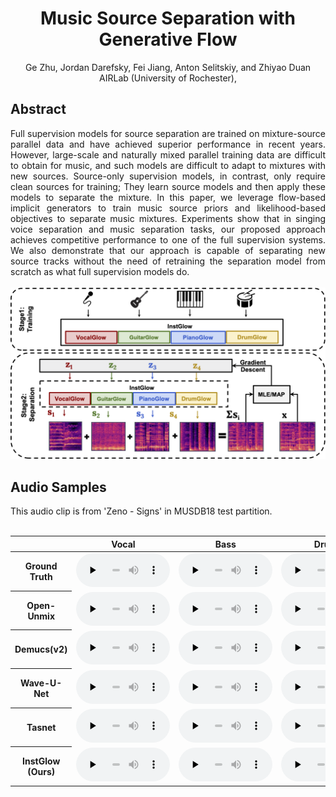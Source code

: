 # <center>Music Source Separation with Generative Flow</center>

<center>Ge Zhu, Jordan Darefsky, Fei Jiang, Anton Selitskiy, and Zhiyao Duan</center>
<center>AIRLab (University of Rochester), </center>


## Abstract

<div style="text-align: justify"> Full supervision models for source separation are trained on mixture-source parallel data and have achieved superior performance in recent years. However, large-scale and naturally mixed parallel training data are difficult to obtain for music, and such models are difficult to adapt to mixtures with new sources. Source-only supervision models, in contrast, only require clean sources for training; They learn source models and then apply these models to separate the mixture. In this paper, we leverage flow-based implicit generators to train music source priors and likelihood-based objectives to separate music mixtures. Experiments show that in singing voice separation and music separation tasks, our proposed approach achieves competitive performance to one of the full supervision systems. We also demonstrate that our approach is capable of separating new source tracks without the need of retraining the separation model from scratch as what full supervision models do. </div> 

<br>
<img src="images/diagram.png" width="600" class="center">
<br>

## Audio Samples

<div style="text-align: justify"> This audio clip is from 'Zeno - Signs' in MUSDB18 test partition. </div> 
<br>
<table align="center">
  <thead>
    <tr>
      <th> </th>
      <th>Vocal</th>
      <th>Bass</th>
      <th>Drums</th>
      <th>Other</th>
    </tr>
  </thead>
  <tbody>
    <tr>
      <th>Ground Truth</th>
      <td><audio controls="" preload="none" style="width: 150px;">
            <source src="demo/GT/vocals_cut.wav"></audio></td>
      <td><audio controls="" preload="none" style="width: 150px;">
            <source src="demo/GT/bass_cut.wav"></audio></td>
      <td><audio controls="" preload="none" style="width: 150px;">
            <source src="demo/GT/drums_cut.wav"></audio></td>
      <td><audio controls="" preload="none" style="width: 150px;">
            <source src="demo/GT/other_cut.wav"></audio></td>
    </tr>
    <tr>
      <th>Open-Unmix</th>
      <td><audio controls="" preload="none" style="width: 150px;">
            <source src="demo/openunmix/1_vocals_22k_cut.wav"></audio></td>
      <td><audio controls="" preload="none" style="width: 150px;">
            <source src="demo/openunmix/1_bass_22k_cut.wav"></audio></td>
      <td><audio controls="" preload="none" style="width: 150px;">
            <source src="demo/openunmix/1_drums_22k_cut.wav"></audio></td>
      <td><audio controls="" preload="none" style="width: 150px;">
            <source src="demo/openunmix/1_other_22k_cut.wav"></audio></td>
    </tr>
    <tr>
      <th>Demucs(v2)</th>
      <td><audio controls="" preload="none" style="width: 150px;">
            <source src="demo/demucs/vocals_22k_cut.wav"></audio></td>
      <td><audio controls="" preload="none" style="width: 150px;">
            <source src="demo/demucs/bass_22k_cut.wav"></audio></td>
      <td><audio controls="" preload="none" style="width: 150px;">
            <source src="demo/demucs/drums_22k_cut.wav"></audio></td>
      <td><audio controls="" preload="none" style="width: 150px;">
            <source src="demo/demucs/other_22k_cut.wav"></audio></td>
    </tr>
    <tr>
      <th>Wave-U-Net</th>
      <td><audio controls="" preload="none" style="width: 150px;">
            <source src="demo/waveunet/mixture-1_vocals_22k_cut.wav"></audio></td>
      <td><audio controls="" preload="none" style="width: 150px;">
            <source src="demo/waveunet/mixture-1_bass_22k_cut.wav"></audio></td>
      <td><audio controls="" preload="none" style="width: 150px;">
            <source src="demo/waveunet/mixture-1_drums_22k_cut.wav"></audio></td>
      <td><audio controls="" preload="none" style="width: 150px;">
            <source src="demo/waveunet/mixture-1_other_22k_cut.wav"></audio></td>
    </tr>
    <tr>
      <th>Tasnet</th>
      <td><audio controls="" preload="none" style="width: 150px;">
            <source src="demo/tasnet/vocals_22k_cut.wav"></audio></td>
      <td><audio controls="" preload="none" style="width: 150px;">
            <source src="demo/tasnet/bass_22k_cut.wav"></audio></td>
      <td><audio controls="" preload="none" style="width: 150px;">
            <source src="demo/tasnet/drums_22k_cut.wav"></audio></td>
      <td><audio controls="" preload="none" style="width: 150px;">
            <source src="demo/tasnet/other_22k_cut.wav"></audio></td>
    </tr>
    <tr>
      <th>InstGlow (Ours)</th>
      <td><audio controls="" preload="none" style="width: 150px;">
            <source src="demo/instGlow/vocals_cut.wav"></audio></td>
      <td><audio controls="" preload="none" style="width: 150px;">
            <source src="demo/instGlow/bass_cut.wav"></audio></td>
      <td><audio controls="" preload="none" style="width: 150px;">
            <source src="demo/instGlow/drums_cut.wav"></audio></td>
      <td><audio controls="" preload="none" style="width: 150px;">
            <source src="demo/instGlow/other_cut.wav"></audio></td>
    </tr>
  </tbody>
</table>
